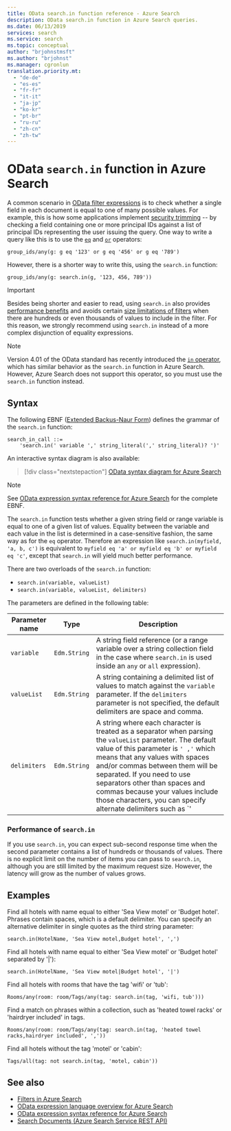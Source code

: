 ```yaml
---
title: OData search.in function reference - Azure Search
description: OData search.in function in Azure Search queries.
ms.date: 06/13/2019
services: search
ms.service: search
ms.topic: conceptual
author: "brjohnstmsft"
ms.author: "brjohnst"
ms.manager: cgronlun
translation.priority.mt:
  - "de-de"
  - "es-es"
  - "fr-fr"
  - "it-it"
  - "ja-jp"
  - "ko-kr"
  - "pt-br"
  - "ru-ru"
  - "zh-cn"
  - "zh-tw"
---
```

# OData `search.in` function in Azure Search

A common scenario in [OData filter expressions](query-odata-filter-orderby-syntax.md) is to check whether a single field in each document is equal to one of many possible values. For example, this is how some applications implement [security trimming](search-security-trimming-for-azure-search.md) -- by checking a field containing one or more principal IDs against a list of principal IDs representing the user issuing the query. One way to write a query like this is to use the [`eq`](search-query-odata-comparison-operators.md) and [`or`](search-query-odata-logical-operators.md) operators:

    group_ids/any(g: g eq '123' or g eq '456' or g eq '789')

However, there is a shorter way to write this, using the `search.in` function:

    group_ids/any(g: search.in(g, '123, 456, 789'))

> [!IMPORTANT]
> Besides being shorter and easier to read, using `search.in` also provides [performance benefits](#bkmk_performance) and avoids certain [size limitations of filters](query-odata-filter-orderby-syntax.md#bkmk_limits) when there are hundreds or even thousands of values to include in the filter. For this reason, we strongly recommend using `search.in` instead of a more complex disjunction of equality expressions.

> [!NOTE]
> Version 4.01 of the OData standard has recently introduced the [`in` operator](http://docs.oasis-open.org/odata/odata/v4.01/cs01/part2-url-conventions/odata-v4.01-cs01-part2-url-conventions.html#_Toc505773230), which has similar behavior as the `search.in` function in Azure Search. However, Azure Search does not support this operator, so you must use the `search.in` function instead.

## Syntax

The following EBNF ([Extended Backus-Naur Form](https://en.wikipedia.org/wiki/Extended_Backus–Naur_form)) defines the grammar of the `search.in` function:

<!-- Upload this EBNF using https://bottlecaps.de/rr/ui to create a downloadable railroad diagram. -->

```
search_in_call ::=
    'search.in(' variable ',' string_literal(',' string_literal)? ')'
```

An interactive syntax diagram is also available:

> [!div class="nextstepaction"]
> [OData syntax diagram for Azure Search](https://azuresearch.github.io/odata-syntax-diagram/#search_in_call)

> [!NOTE]
> See [OData expression syntax reference for Azure Search](search-query-odata-syntax-reference.md) for the complete EBNF.

The `search.in` function tests whether a given string field or range variable is equal to one of a given list of values. Equality between the variable and each value in the list is determined in a case-sensitive fashion, the same way as for the `eq` operator. Therefore an expression like `search.in(myfield, 'a, b, c')` is equivalent to `myfield eq 'a' or myfield eq 'b' or myfield eq 'c'`, except that `search.in` will yield much better performance.

There are two overloads of the `search.in` function:

- `search.in(variable, valueList)`
- `search.in(variable, valueList, delimiters)`

The parameters are defined in the following table:

| Parameter name | Type | Description |
| --- | --- | --- |
| `variable` | `Edm.String` | A string field reference (or a range variable over a string collection field in the case where `search.in` is used inside an `any` or `all` expression). |
| `valueList` | `Edm.String` | A string containing a delimited list of values to match against the `variable` parameter. If the `delimiters` parameter is not specified, the default delimiters are space and comma. |
| `delimiters` | `Edm.String` | A string where each character is treated as a separator when parsing the `valueList` parameter. The default value of this parameter is `' ,'` which means that any values with spaces and/or commas between them will be separated. If you need to use separators other than spaces and commas because your values include those characters, you can specify alternate delimiters such as `'|'` in this parameter. |

<a name="bkmk_performance"></a>

### Performance of `search.in`

If you use `search.in`, you can expect sub-second response time when the second parameter contains a list of hundreds or thousands of values. There is no explicit limit on the number of items you can pass to `search.in`, although you are still limited by the maximum request size. However, the latency will grow as the number of values grows.

## Examples

Find all hotels with name equal to either 'Sea View motel' or 'Budget hotel'. Phrases contain spaces, which is a default delimiter. You can specify an alternative delimiter in single quotes as the third string parameter:  

    search.in(HotelName, 'Sea View motel,Budget hotel', ',')

Find all hotels with name equal to either 'Sea View motel' or 'Budget hotel' separated by '|'):

    search.in(HotelName, 'Sea View motel|Budget hotel', '|')

Find all hotels with rooms that have the tag 'wifi' or 'tub':

    Rooms/any(room: room/Tags/any(tag: search.in(tag, 'wifi, tub')))

Find a match on phrases within a collection, such as 'heated towel racks' or 'hairdryer included' in tags.

    Rooms/any(room: room/Tags/any(tag: search.in(tag, 'heated towel racks,hairdryer included', ','))

Find all hotels without the tag 'motel' or 'cabin':

    Tags/all(tag: not search.in(tag, 'motel, cabin'))

## See also  

- [Filters in Azure Search](search-filters.md)
- [OData expression language overview for Azure Search](query-odata-filter-orderby-syntax.md)
- [OData expression syntax reference for Azure Search](search-query-odata-syntax-reference.md)
- [Search Documents &#40;Azure Search Service REST API&#41;](https://docs.microsoft.com/rest/api/searchservice/Search-Documents)
